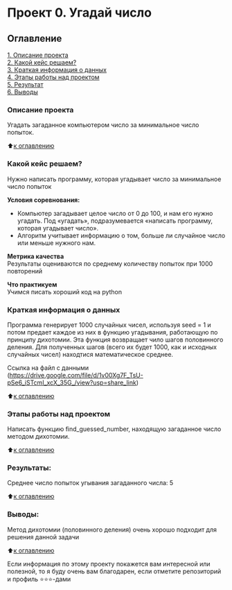 # Проект 0. Угадай число

## Оглавление  
[1. Описание проекта](https://github.com/FlateCool/guess-number-task#какой-кейс-решаем)  
[2. Какой кейс решаем?](https://github.com/FlateCool/guess-number-task#какой-кейс-решаем)  
[3. Краткая информация о данных](https://github.com/FlateCool/guess-number-task#краткая-информация-о-данных)  
[4. Этапы работы над проектом](https://github.com/FlateCool/guess-number-task#этапы-работы-над-проектом)  
[5. Результат](https://github.com/FlateCool/guess-number-task#результаты)    
[6. Выводы](https://github.com/FlateCool/guess-number-task#выводы) 

### Описание проекта    
Угадать загаданное компьютером число за минимальное число попыток.

:arrow_up:[к оглавлению](https://github.com/FlateCool/guess-number-task#оглавление)


### Какой кейс решаем?    
Нужно написать программу, которая угадывает число за минимальное число попыток

**Условия соревнования:**  
- Компьютер загадывает целое число от 0 до 100, и нам его нужно угадать. Под «угадать», подразумевается «написать программу, которая угадывает число».
- Алгоритм учитывает информацию о том, больше ли случайное число или меньше нужного нам.

**Метрика качества**     
Результаты оцениваются по среднему количеству попыток при 1000 повторений

**Что практикуем**     
Учимся писать хороший код на python


### Краткая информация о данных
Программа генерирует 1000 случайных чисел, используя seed = 1 
и потом предает каждое из них в функцию угадывания, работающую по принципу дихотомии. Эта функция возвращает чило шагов половинного деления. Для полученных шагов (всего их будет 1000, как и исходных случайных чисел) находтися математическое среднее.

Ссылка на файл с данными (https://drive.google.com/file/d/1v00Xg7F_TsU-pSe6_iSTcmI_xcX_35G_/view?usp=share_link)
  
:arrow_up:[к оглавлению](https://github.com/FlateCool/guess-number-task#оглавление)


### Этапы работы над проектом  
Написать функцию find_guessed_number, находящую загаданное число методом дихотомии.

:arrow_up:[к оглавлению](https://github.com/FlateCool/guess-number-task#оглавление)


### Результаты:  
Среднее число попыток угывания загаданного числа: 5

:arrow_up:[к оглавлению](https://github.com/FlateCool/guess-number-task#оглавление)


### Выводы:  
Метод дихотомии (половинного деления) очень хорошо подходит для решения данной задачи

:arrow_up:[к оглавлению](https://github.com/FlateCool/guess-number-task#оглавление)


Если информация по этому проекту покажется вам интересной или полезной, то я буду очень вам благодарен, если отметите репозиторий и профиль ⭐️⭐️⭐️-дами